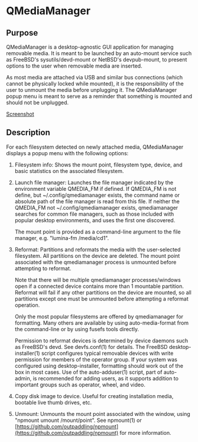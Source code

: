 # QMediaManager

## Purpose

QMediaManager is a desktop-agnostic
GUI application for managing removable media.  It is
meant to be launched by an auto-mount service such as FreeBSD's
sysutils/devd-mount or NetBSD's devpub-mount, to present options to
the user when removable media are inserted.

As most media are attached via USB and similar bus connections (which
cannot be physically locked while mounted), it is
the responsibility of the user to unmount the media before unplugging it.
The QMediaManager popup menu is meant to serve as a reminder that
something is mounted and should not be unplugged.

[Screenshot](https://github.com/outpaddling/qmediamanager/blob/main/qmediamanager.png "Screenshot")

## Description

For each filesystem detected on newly attached media,
QMediaManager displays a popup menu with the following options:

1.  Filesystem info: Shows the mount point, filesystem type, device, and
    basic statistics on the associated filesystem.

2.  Launch file manager: Launches the file manager indicated by the
    environment variable QMEDIA_FM if defined.  If QMEDIA_FM is not define,
    but ~/.config/qmediamanager exists, the command name or absolute path
    of the file manager is read from this file.  If neither the QMEDIA_FM
    not ~/.config/qmediamanager exists, qmediamanager searches for common
    file managers, such as those included with popular desktop
    environments, and uses the first one discovered.

    The mount point is provided as a command-line argument to the file
    manager, e.g. "lumina-fm /media/cd1".

3.  Reformat: Partitions and reformats the media with the user-selected
    filesystem.  All partitions on the device are deleted.  The mount point
    associated with the qmediamanager process is unmounted before
    attempting to reformat.

    Note that there will be multiple qmediamanager processes/windows open
    if a connected device contains more than 1 mountable partition.
    Reformat will fail if any other partitions on the device are mounted,
    so all partitions except one must be unmounted before attempting a
    reformat operation.

    Only the most popular filesystems are offered by qmediamanager for
    formatting.  Many others are available by using auto-media-format
    from the command-line or by using fusefs tools directly.

    Permission to reformat devices is determined by device daemons such as
    FreeBSD's devd.  See devfs.conf(1) for details.  The FreeBSD desktop-
    installer(1) script configures typical removable devices with write
    permission for members of the operator group.  If your system was
    configured using desktop-installer, formatting should work out of the
    box in most cases.  Use of the auto-adduser(1) script, part of auto-
    admin, is recommended for adding users, as it supports addition to
    important groups such as operator, wheel, and video.

4.  Copy disk image to device.  Useful for creating installation media,
    bootable live thumb drives, etc.

5.  Unmount: Unmounts the mount point associated with the window, using
    "npmount umount /mount/point".  See npmount(1) or
    [https://github.com/outpaddling/npmount](https://github.com/outpaddling/npmount)
    for more information.

